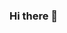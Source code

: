 ### Hi there 👋

<!--
**anedaaee/anedaaee** is a ✨ _special_ ✨ repository because its `README.md` (this file) appears on your GitHub profile.


- 🔭 I’m currently working on `Node js` and `React`
- 🌱 I’m currently learning `Deep Learning` and `PyTorch`
- 👯 I’m looking to collaborate on `Front end`
- 🤔 I’m looking for help with `Deep Learning`
- 💬 Ask me about `Node js`
- 📫 How to reach me: best way to to contact me is to send and as email to `anedaaee@gmail.com`
- ⚡ Fun fact: i'm `pianist`
